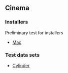 ## Cinema

### Installers

Preliminary test for installers

* [Mac](./installers/CinemaScopeInstaller001.dmg)

### Test data sets

* [Cylinder](data/test_cylinder.cdb.zip)
